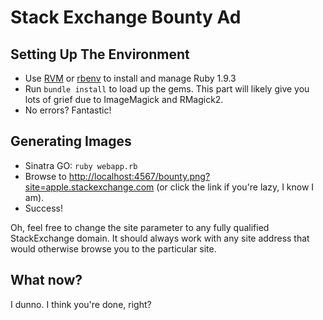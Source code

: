 # Stack Exchange Bounty Ad

## Setting Up The Environment

* Use [RVM](https://rvm.io/) or [rbenv](https://github.com/sstephenson/rbenv) to install and manage Ruby 1.9.3
* Run `bundle install` to load up the gems. This part will likely give you lots of grief due to ImageMagick and RMagick2.
* No errors? Fantastic!

## Generating Images

* Sinatra GO: `ruby webapp.rb`
* Browse to [http://localhost:4567/bounty.png?site=apple.stackexchange.com](http://localhost:4567/bounty.png?site=apple.stackexchange.com) (or click the link if you're lazy, I know I am).
* Success!

Oh, feel free to change the site parameter to any fully qualified StackExchange domain. It should always work with any site address that would otherwise browse you to the particular site.

## What now?

I dunno. I think you're done, right?
